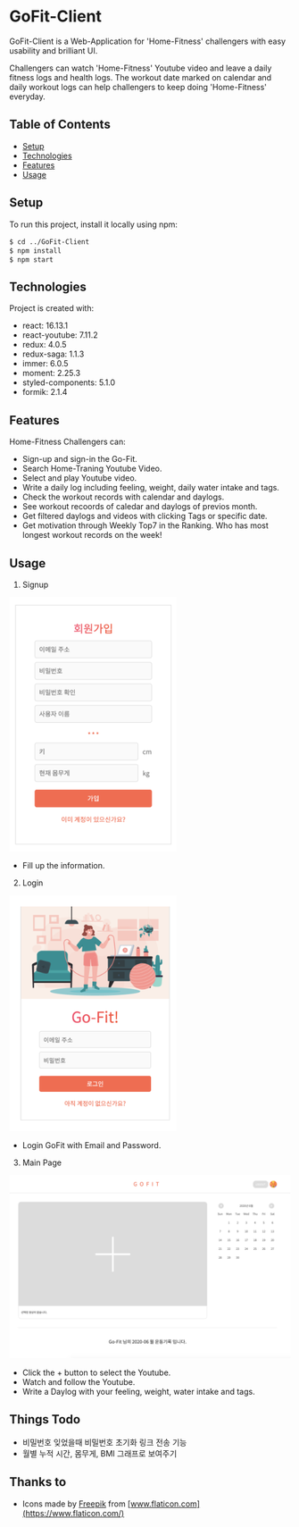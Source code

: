 # GoFit-Client

GoFit-Client is a Web-Application for 'Home-Fitness' challengers with easy usability and brilliant UI.

Challengers can watch 'Home-Fitness' Youtube video and leave a daily fitness logs and health logs. The workout date marked on calendar and daily workout logs can help challengers to keep doing 'Home-Fitness' everyday.

## Table of Contents

- [Setup](#Setup)
- [Technologies](#Technologies)
- [Features](#Features)
- [Usage](#Usage)

## Setup

To run this project, install it locally using npm:

```
$ cd ../GoFit-Client
$ npm install
$ npm start
```

## Technologies

Project is created with:

- react: 16.13.1
- react-youtube: 7.11.2
- redux: 4.0.5
- redux-saga: 1.1.3
- immer: 6.0.5
- moment: 2.25.3
- styled-components: 5.1.0
- formik: 2.1.4

## Features

Home-Fitness Challengers can:

- Sign-up and sign-in the Go-Fit.
- Search Home-Traning Youtube Video.
- Select and play Youtube video.
- Write a daily log including feeling, weight, daily water intake and tags.
- Check the workout records with calendar and daylogs.
- See workout recoords of caledar and daylogs of previos month.
- Get filtered daylogs and videos with clicking Tags or specific date.
- Get motivation through Weekly Top7 in the Ranking.
  Who has most longest workout records on the week!

## Usage

1. Signup
<img src="./SignupImg.png" width = "300px"/>

- Fill up the information.

2. Login
<img src="./LoginImg.png" width = "300px"/>

- Login GoFit with Email and Password.

3. Main Page
<img src="./MainPageImg.png" width = "800px"/>

- Click the + button to select the Youtube.
- Watch and follow the Youtube.
- Write a Daylog with your feeling, weight, water intake and tags.

## Things Todo

- 비밀번호 잊었을때 비밀번호 초기화 링크 전송 기능
- 월별 누적 시간, 몸무게, BMI 그래프로 보여주기

## Thanks to

- Icons made by [Freepik](https://www.flaticon.com/authors/freepik) from [www.flaticon.com](https://www.flaticon.com/)


